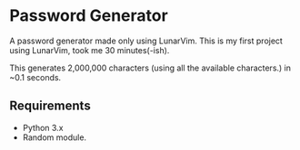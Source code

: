 # Password Generator

A password generator made only using LunarVim.
This is my first project using LunarVim, took me 30 minutes(-ish).

This generates 2,000,000 characters (using all the available characters.) in ~0.1 seconds.

## Requirements
- Python 3.x
- Random module.
